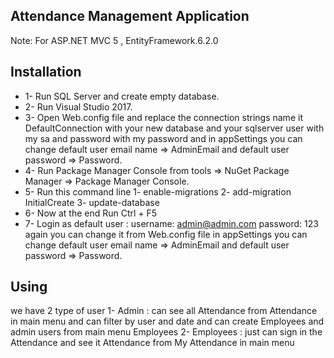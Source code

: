 ##  Attendance Management Application

Note: For ASP.NET MVC 5 , EntityFramework.6.2.0 

 

## Installation 


* 1- Run SQL Server and create empty database. 
* 2- Run Visual Studio 2017.
* 3- Open Web.config file and replace the connection strings name it DefaultConnection with your new database  and your sqlserver user with my sa and password with my password and in appSettings you can change default user email name => AdminEmail and default user password => Password.
* 4- Run Package Manager Console from tools => NuGet Package Manager => Package Manager Console.  
* 5- Run this command line 
    1- enable-migrations 
	2- add-migration  InitialCreate 
	3- update-database  
* 6- Now at the end Run Ctrl + F5
* 7- Login as default user  :
    username: admin@admin.com
	password: 123
    again you can change it from  Web.config file in appSettings you can change default user email name => AdminEmail and default user password => Password.
	



## Using

we have 2 type of user 
1- Admin : can see all Attendance from Attendance in main menu and can filter by user and date and can create Employees and admin users from main menu Employees
2- Employees : just can sign in the Attendance and see it Attendance from My Attendance in main menu 


  
